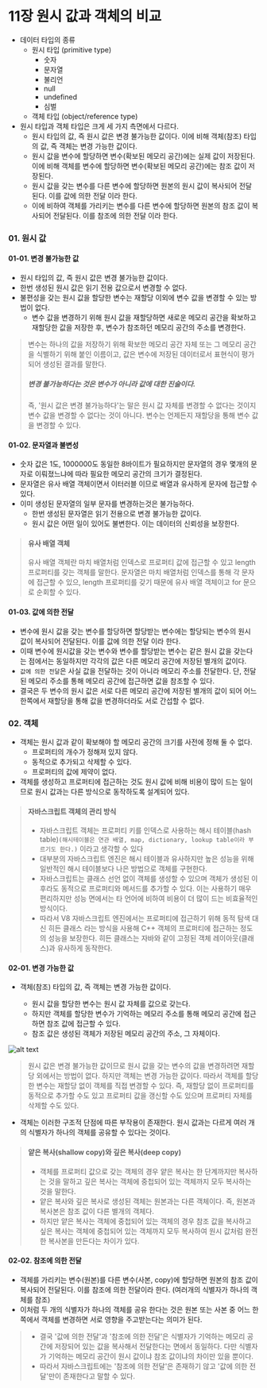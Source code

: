 # 11장 원시 값과 객체의 비교

- 데이터 타입의 종류
  - 원시 타입 (primitive type)
    - 숫자
    - 문자열
    - 불리언
    - null
    - undefined
    - 심벌
  - 객체 타입 (object/reference type)
- 원시 타입과 객체 타입은 크게 세 가지 측면에서 다르다.
  - 원시 타입의 값, 즉 원시 값은 변경 불가능한 값이다. 이에 비해 객체(참조) 타입의 값, 즉 객체는 변경 가능한 값이다.
  - 원시 값을 변수에 할당하면 변수(확보된 메모리 공간)에는 실제 값이 저장된다. 이에 비해 객체를 변수에 할당하면 변수(확보된 메모리 공간)에는 참조 값이 저장된다.
  - 원시 값을 갖는 변수를 다른 변수에 할당하면 원본의 원시 값이 복사되어 전달 된다. 이를 값에 의한 전달 이라 한다.
  - 이에 비하여 객체를 가리키는 변수를 다른 변수에 할당하면 원본의 참조 값이 복사되어 전달된다. 이를 참조에 의한 전달 이라 한다.

### 01. 원시 값

#### 01-01. 변경 불가능한 값

- 원시 타입의 값, 즉 원시 값은 변경 불가능한 값이다.
- 한번 생성된 원시 값은 읽기 전용 값으로서 변경할 수 없다.
- 불편성을 갖는 원시 값을 할당한 변수는 재할당 이외에 변수 값을 변경할 수 있는 방법이 없다.
  - 변수 값을 변경하기 위해 원시 값을 재할당하면 새로운 메모리 공간을 확보하고 재할당한 값을 저장한 후, 변수가 참조하던 메모리 공간의 주소를 변경한다.

> 변수는 하나의 값을 저장하기 위해 확보한 메모리 공간 자체 또는 그 메모리 공간을 식별하기 위해 붙인 이름이고,
> 값은 변수에 저장된 데이터로서 표현식이 평가되어 생성된 결과를 말한다.
>
> ##### 변경 불가능하다는 것은 변수가 아니라 값에 대한 진술이다.
>
> 즉, '원시 값은 변경 불가능하다'는 말은 원시 값 자체를 변경할 수 없다는 것이지 변수 값을 변경할 수 없다는 것이 아니다. 변수는 언제든지 재할당을 통해 변수 값을 변경할 수 있다.

#### 01-02. 문자열과 불변성

- 숫자 값은 1도, 1000000도 동일한 8바이트가 필요하지만 문자열의 경우 몇개의 문자로 이뤄졌느냐에 따라 필요한 메모리 공간의 크기가 결정된다.
- 문자열은 유사 배열 객체이면서 이터러블 이므로 배열과 유사하게 문자에 접근할 수 있다.
- 이미 생성된 문자열의 일부 문자를 변경하는것은 불가능하다.
  - 한번 생성된 문자열은 읽기 전용으로 변경 불가능한 값이다.
  - 원시 값은 어떤 일이 있어도 불변한다. 이는 데이터의 신뢰성을 보장한다.

> #### 유사 배열 객체
>
> 유사 배열 객체란 마치 배열처럼 인덱스로 프로퍼티 값에 접근할 수 있고 length 프로퍼티를 갖는 객체를 말한다. 문자열은 마치 배열처럼 인덱스를 통해 각 문자에 접근할 수 있으, length 프로퍼티를 갖기 때문에 유사 배열 객체이고 for 문으로 순회할 수 있다.

#### 01-03. 값에 의한 전달

- 변수에 원시 값을 갖는 변수를 할당하면 할당받는 변수에는 할당되는 변수의 원시 값이 복사되어 전달된다. 이를 값에 의한 전달 이라 한다.
- 이때 변수에 원시값을 갖는 변수와 변수를 할당받는 변수는 같은 원시 값을 갖는다는 점에서는 동일하지만 각각의 값은 다른 메모리 공간에 저장된 별개의 값이다.
- `값에 의한 전달`은 사실 값을 전달하는 것이 아니라 메모리 주소를 전달한다. 단, 전달된 메모리 주소를 통해 메모리 공간에 접근하면 값을 참조할 수 있다.
- 결국은 두 변수의 원시 값은 서로 다른 메모리 공간에 저장된 별개의 값이 되어 어느 한쪽에서 재할당을 통해 값을 변경하더라도 서로 간섭할 수 없다.

### 02. 객체

- 객체는 원시 값과 같이 확보해야 할 메모리 공간의 크기를 사전에 정해 둘 수 없다.
  - 프로퍼티의 개수가 정해져 있지 않다.
  - 동적으로 추가되고 삭제할 수 있다.
  - 프로퍼티의 값에 제약이 없다.
- 객체를 생성하고 프로퍼티에 접근하는 것도 원시 값에 비해 비용이 많이 드는 일이므로 원시 값과는 다른 방식으로 동작하도록 설계되어 있다.

> #### 자바스크립트 객체의 관리 방식
>
> - 자바스크립트 객체는 프로퍼티 키를 인덱스로 사용하는 해시 테이블(hash table)`(해시테이블은 연관 배열, map, dictionary, lookup table이라 부르기도 한다.)` 이라고 생각할 수 있다
> - 대부분의 자바스크립트 엔진은 해시 테이블과 유사하지만 높은 성능을 위해 일반적인 해시 테이블보다 나은 방법으로 객체를 구현한다.
> - 자바스크립트는 클래스 선언 없이 객체를 생성할 수 있으며 객체가 생성된 이후라도 동적으로 프로퍼티와 메서드를 추가할 수 있다. 이는 사용하기 매우 편리하지만 성능 면에서는 타 언어에 비하여 비용이 더 많이 드는 비효율적인 방식이다.
> - 따라서 V8 자바스크립트 엔진에서는 프로퍼티에 접근하기 위해 동적 탐색 대신 히든 클래스 라는 방식을 사용해 C++ 객체의 프로퍼티에 접근하는 정도의 성능을 보장한다. 히든 클래스는 자바와 같이 고정된 객체 레이아웃(클래스)과 유사하게 동작한다.

#### 02-01. 변경 가능한 값

- 객체(참조) 타입의 값, 즉 객체는 변경 가능한 값이다.

  - 원시 값을 할당한 변수는 원시 값 자체를 값으로 갖는다.
  - 하지만 객체를 할당한 변수가 기억하는 메모리 주소를 통해 메모리 공간에 접근하면 참조 값에 접근할 수 있다.
  - 참조 값은 생성된 객체가 저장된 메모리 공간의 주소, 그 자체이다.

![alt text](image.png)

> 원시 값은 변경 불가능한 값이므로 원시 값을 갖는 변수의 값을 변경하려면 재할당 외에서는 방법이 없다.
> 하지만 객체는 변경 가능한 값이다. 따라서 객체를 할당한 변수는 재할당 없이 객체를 직접 변경할 수 있다.
> 즉, 재할당 없이 프로퍼티를 동적으로 추가할 수도 있고 프로퍼티 값을 갱신할 수도 있으며 프로퍼티 자체를 삭제할 수도 있다.

- 객체는 이러한 구조적 단점에 따른 부작용이 존재한다. 원시 값과는 다르게 여러 개의 식별자가 하나의 객체를 공유할 수 있다는 것이다.

> #### 얕은 복사(shallow copy)와 깊은 복사(deep copy)
>
> - 객체를 프로퍼티 값으로 갖는 객체의 경우 얕은 복사는 한 단계까지만 복사하는 것을 말하고 깊은 복사는 객체에 중첩되어 있는 객체까지 모두 복사하는 것을 말한다.
> - 얕은 복사와 깊은 복사로 생성된 객체는 원본과는 다른 객체이다. 즉, 원본과 복사본은 참조 값이 다른 별개의 객체다.
> - 하지만 얕은 복사는 객체에 중첩되어 있는 객체의 경우 참조 값을 복사하고 싶은 복사는 객체에 중첩되어 있는 객체까지 모두 복사하여 원시 값처럼 완전한 복사본을 만든다는 차이가 있다.

#### 02-02. 참조에 의한 전달

- 객체를 가리키는 변수(원본)를 다른 변수(사본, copy)에 할당하면 원본의 참조 값이 복사되어 전달된다. 이를 참조에 의한 전달이라 한다. (여러개의 식별자가 하나의 객체를 참조)
- 이처럼 두 개의 식별자가 하나의 객체를 공유 한다는 것은 원본 또는 사본 중 어느 한쪽에서 객체를 변경하면 서로 영향을 주고받는다는 의미가 된다.

> - 결국 '값에 의한 전달'과 '참조에 의한 전달'은 식별자가 기억하는 메모리 공간에 저장되어 있는 값을 복사해서 전달한다는 면에서 동일하다. 다만 식별자가 기억하는 메모리 공간이 원시 값이냐 참조 값이냐의 차이만 있을 뿐이다.
> - 따라서 자바스크립트에는 '참조에 의한 전달'은 존재하기 않고 '값에 의한 전달'만이 존재한다고 말할 수 있다.
